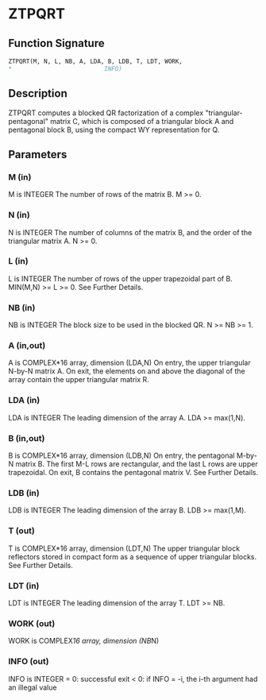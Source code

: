 # ZTPQRT

## Function Signature

```fortran
ZTPQRT(M, N, L, NB, A, LDA, B, LDB, T, LDT, WORK,
*                          INFO)
```

## Description


 ZTPQRT computes a blocked QR factorization of a complex
 "triangular-pentagonal" matrix C, which is composed of a
 triangular block A and pentagonal block B, using the compact
 WY representation for Q.

## Parameters

### M (in)

M is INTEGER The number of rows of the matrix B. M >= 0.

### N (in)

N is INTEGER The number of columns of the matrix B, and the order of the triangular matrix A. N >= 0.

### L (in)

L is INTEGER The number of rows of the upper trapezoidal part of B. MIN(M,N) >= L >= 0. See Further Details.

### NB (in)

NB is INTEGER The block size to be used in the blocked QR. N >= NB >= 1.

### A (in,out)

A is COMPLEX*16 array, dimension (LDA,N) On entry, the upper triangular N-by-N matrix A. On exit, the elements on and above the diagonal of the array contain the upper triangular matrix R.

### LDA (in)

LDA is INTEGER The leading dimension of the array A. LDA >= max(1,N).

### B (in,out)

B is COMPLEX*16 array, dimension (LDB,N) On entry, the pentagonal M-by-N matrix B. The first M-L rows are rectangular, and the last L rows are upper trapezoidal. On exit, B contains the pentagonal matrix V. See Further Details.

### LDB (in)

LDB is INTEGER The leading dimension of the array B. LDB >= max(1,M).

### T (out)

T is COMPLEX*16 array, dimension (LDT,N) The upper triangular block reflectors stored in compact form as a sequence of upper triangular blocks. See Further Details.

### LDT (in)

LDT is INTEGER The leading dimension of the array T. LDT >= NB.

### WORK (out)

WORK is COMPLEX*16 array, dimension (NB*N)

### INFO (out)

INFO is INTEGER = 0: successful exit < 0: if INFO = -i, the i-th argument had an illegal value


